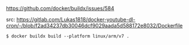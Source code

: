 https://github.com/docker/buildx/issues/584

src: https://gitlab.com/Lukas1818/docker-youtube-dl-cron/-/blob/f2ad34237db30046dcf9029aada5d588172e8032/Dockerfile

```console
$ docker buildx build --platform linux/arm/v7 .
```
